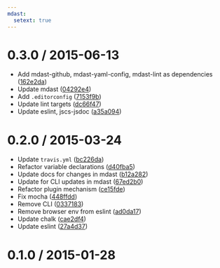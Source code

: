 ```yaml
---
mdast:
  setext: true
---
```


<!--lint disable no-multiple-toplevel-headings-->

0.3.0 / 2015-06-13
==================

*   Add mdast-github, mdast-yaml-config, mdast-lint as dependencies ([162e2da](https://github.com/wooorm/mdast-usage/commit/162e2da))
*   Update mdast ([04292e4](https://github.com/wooorm/mdast-usage/commit/04292e4))
*   Add `.editorconfig` ([7153f9b](https://github.com/wooorm/mdast-usage/commit/7153f9b))
*   Update lint targets ([dc66f47](https://github.com/wooorm/mdast-usage/commit/dc66f47))
*   Update eslint, jscs-jsdoc ([a35a094](https://github.com/wooorm/mdast-usage/commit/a35a094))

0.2.0 / 2015-03-24
==================

*   Update `travis.yml` ([bc226da](https://github.com/wooorm/mdast-usage/commit/bc226da))
*   Refactor variable declarations ([d40fba5](https://github.com/wooorm/mdast-usage/commit/d40fba5))
*   Update docs for changes in mdast ([b12a282](https://github.com/wooorm/mdast-usage/commit/b12a282))
*   Update for CLI updates in mdast ([67ed2b0](https://github.com/wooorm/mdast-usage/commit/67ed2b0))
*   Refactor plugin mechanism ([ce15fde](https://github.com/wooorm/mdast-usage/commit/ce15fde))
*   Fix mocha ([448ffdd](https://github.com/wooorm/mdast-usage/commit/448ffdd))
*   Remove CLI ([0337183](https://github.com/wooorm/mdast-usage/commit/0337183))
*   Remove browser env from eslint ([ad0da17](https://github.com/wooorm/mdast-usage/commit/ad0da17))
*   Update chalk ([cae2df4](https://github.com/wooorm/mdast-usage/commit/cae2df4))
*   Update eslint ([27a4d37](https://github.com/wooorm/mdast-usage/commit/27a4d37))

0.1.0 / 2015-01-28
==================
